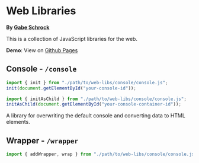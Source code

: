 # Web Libraries

**By [Gabe Schrock](https://github.com/gabeschrock)**

This is a collection of JavaScript libraries for the web. 

**Demo**: View on [Github Pages](https://gabeschrock.github.io/web-libs/)

## Console - `/console`
```javascript
import { init } from "./path/to/web-libs/console/console.js";
init(document.getElementById("your-console-id"));
```
```javascript
import { initAsChild } from "./path/to/web-libs/console/console.js";
initAsChild(document.getElementById("your-console-container-id"));
``````
A library for overwriting the default console and converting data to HTML elements. 

## Wrapper - `/wrapper`
```javascript
import { addWrapper, wrap } from "./path/to/web-libs/console/console.js";
```
